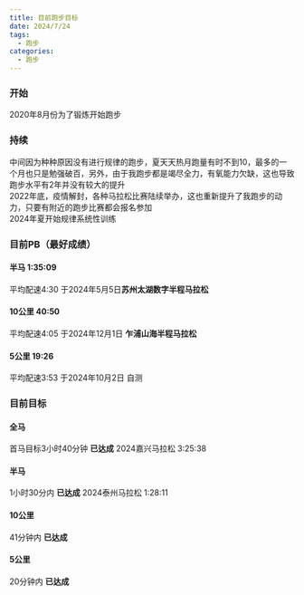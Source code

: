 ```yaml
---
title: 目前跑步目标
date: 2024/7/24
tags:
  - 跑步
categories:
  - 跑步
---
```


### 开始

2020年8月份为了锻炼开始跑步

### 持续

中间因为种种原因没有进行规律的跑步，夏天天热月跑量有时不到10，最多的一个月也只是勉强破百，另外，由于我跑步都是竭尽全力，有氧能力欠缺，这也导致跑步水平有2年并没有较大的提升\
2022年底，疫情解封，各种马拉松比赛陆续举办，这也重新提升了我跑步的动力，只要有附近的跑步比赛都会报名参加\
2024年夏开始规律系统性训练

### 目前PB（最好成绩）

#### 半马 1:35:09

平均配速4:30 于2024年5月5日**苏州太湖数字半程马拉松**

#### 10公里 40:50

平均配速4:05 于2024年12月1日 **乍浦山海半程马拉松**

#### 5公里 19:26

平均配速3:53 于2024年10月2日 自测

### 目前目标

#### 全马

首马目标3小时40分钟 **已达成** 2024嘉兴马拉松 3:25:38

#### 半马

1小时30分内 **已达成** 2024泰州马拉松 1:28:11

#### 10公里

41分钟内 **已达成**

#### 5公里

20分钟内 **已达成**
